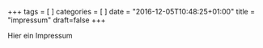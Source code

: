 +++
tags = [
]
categories = [
]
date = "2016-12-05T10:48:25+01:00"
title = "impressum"
draft=false
+++

Hier ein Impressum